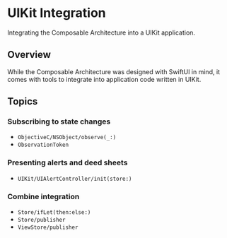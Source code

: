 # UIKit Integration

Integrating the Composable Architecture into a UIKit application.

## Overview

While the Composable Architecture was designed with SwiftUI in mind, it comes with tools to integrate into application code written in UIKit.

## Topics

### Subscribing to state changes

- ``ObjectiveC/NSObject/observe(_:)``
- ``ObservationToken``

### Presenting alerts and deed sheets

- ``UIKit/UIAlertController/init(store:)``

### Combine integration

- ``Store/ifLet(then:else:)``
- ``Store/publisher``
- ``ViewStore/publisher``
